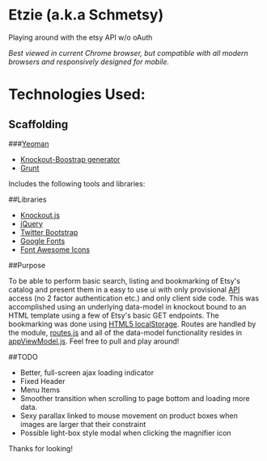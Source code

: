 # Etzie (a.k.a Schmetsy)
Playing around with the etsy API w/o oAuth

*Best viewed in current Chrome browser, but compatible with all modern browsers and responsively designed for mobile.*

# Technologies Used:

## Scaffolding
###[Yeoman](http://yeoman.io/)

   * [Knockout-Boostrap generator](https://www.npmjs.com/package/generator-knockout-bootstrap)
   * [Grunt](http://gruntjs.com/)

Includes the following tools and libraries:

##Libraries

* [Knockout.js](http://knockoutjs.com/)
* [jQuery](jquery.com)
* [Twitter Bootstrap](http://getbootstrap.com/)
* [Google Fonts](https://www.google.com/fonts)
* [Font Awesome Icons](http://fortawesome.github.io/Font-Awesome/icons/)

##Purpose

To be able to perform basic search, listing and bookmarking of Etsy's catalog and present them in a easy to use ui with only provisional [API](https://www.etsy.com/developers/documentation) access (no 2 factor authentication etc.) and only client side code. This was accomplished using an underlying data-model in knockout bound to an HTML template using a few of Etsy's basic GET endpoints. The bookmarking was done using [HTML5 localStorage](http://www.html5rocks.com/en/features/storage). Routes are handled by the module, [routes.js](https://github.com/dsmith11211/etzie/blob/master/app/assets/js/routes.js) and all of the data-model functionality resides in [appViewModel.js](https://github.com/dsmith11211/etzie/blob/master/app/assets/js/models/appViewModel.js). Feel free to pull and play around!

##TODO

* Better, full-screen ajax loading indicator
* Fixed Header
* Menu Items
* Smoother transition when scrolling to page bottom and loading more data.
* Sexy parallax linked to mouse movement on product boxes when images are larger that their constraint
* Possible light-box style modal when clicking the magnifier icon 

Thanks for looking!
